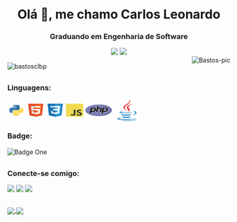 <h1 align="center">Olá 👋, me chamo Carlos Leonardo</h1>
<h3 align="center">Graduando em Engenharia de Software</h3>
<div align="center">
  <img height="50" src="https://github.com/csmoore/country-flag-icons/blob/master/country-flags-4x3-png/br.png"></img>
  <img height="50" src="https://raw.githubusercontent.com/stevenrskelton/flag-icon/master/png/75/br/rio_de_janeiro.png"></img>
</div>

<div><img align="right" alt="Bastos-pic" height="150" src="https://i.imgur.com/lwG69eD.png"></div>

<p align="left"> <img src="https://komarev.com/ghpvc/?username=bastosclbp&label=Visualiza%C3%A7%C3%B5es%20do%20perfil&color=1c78b2&style=flat" alt="bastosclbp" /> </p>
  
  ##
<div>
    <h3 align="left" dir="auto">Linguagens: </h3>
    <div style="display: inline_block">
      <img align="center" alt="Bastos-Python" height="30" width="40" src="https://github.com/devicons/devicon/blob/master/icons/python/python-original.svg">
      <img align="center" alt="Bastos-HTML" height="30" width="40" src="https://github.com/devicons/devicon/blob/master/icons/html5/html5-original.svg">
      <img align="center" alt="Bastos-CSS" height="30" width="40" src="https://github.com/devicons/devicon/blob/master/icons/css3/css3-original.svg">
      <img align="center" alt="Bastos-Js" height="30" width="40" src="https://github.com/devicons/devicon/blob/master/icons/javascript/javascript-original.svg">
      <img align="center" alt="Bastos-PHP" height="50" width="60" src="https://github.com/devicons/devicon/blob/master/icons/php/php-original.svg">
      <img align="center" alt="Bastos-PHP" height="50" width="60" src="https://github.com/devicons/devicon/blob/master/icons/java/java-original.svg">
    </div>
 </div>

 <div>
    <h3 align="left" dir="auto">Badge: </h3>
    <div style="display: inline_block">
      <img align="center" alt="Badge One" height="300" src="https://github.com/bastosclbp/bastosclbp/assets/85074809/5d66c881-e8b8-4490-8982-5f7a1be17929">
    </div>
 </div>

  ##
<div>
  <h3 align="left" dir="auto">Conecte-se comigo: </h3>
  <a href="https://www.youtube.com/@bastosclbp/" target="_blank"><img src="https://img.shields.io/badge/YouTube-FF0000?style=for-the-badge&logo=youtube&logoColor=white" target="_blank"></a>
  <a href="https://www.instagram.com/bastosclbp/" target="_blank"><img src="https://img.shields.io/badge/-Instagram-%23E4405F?style=for-the-badge&logo=instagram&logoColor=white" target="_blank"></a>
  <a href="https://www.linkedin.com/in/carlos-leonardo-es" target="_blank"><img src="https://img.shields.io/badge/-LinkedIn-%230077B5?style=for-the-badge&logo=linkedin&logoColor=white" target="_blank"></a> 
</div>

  ##
<div>
  <a href="https://github.com/anuraghazra/github-readme-stats">
    <img align="center" src="https://github-readme-stats.vercel.app/api/top-langs/?username=bastosclbp&layout=compact&locale=pt-br&theme=dark" />
  </a>
  <a href="https://github.com/anuraghazra/github-readme-stats">
    <img align="center" src="https://github-readme-stats.vercel.app/api?username=bastosclbp&show_icons=true&theme=radical"/>
  </a>
</div>
